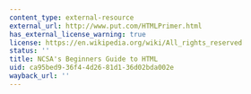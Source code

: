 ```yaml
---
content_type: external-resource
external_url: http://www.put.com/HTMLPrimer.html
has_external_license_warning: true
license: https://en.wikipedia.org/wiki/All_rights_reserved
status: ''
title: NCSA's Beginners Guide to HTML
uid: ca95bed9-36f4-4d26-81d1-36d02bda002e
wayback_url: ''
---
```

